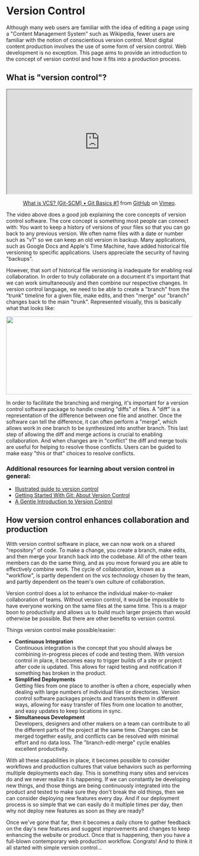 # Version Control

<p>Although many web users are familiar with the idea of editing a page using a "Content Management System" such as Wikipedia, fewer users are familiar with the notion of conscientious version control. Most digital content production involves the use of some form of version control. Web development is no exception. This page aims to provide an introduction to the concept of version control and how it fits into a production process.</p>
<h2>What is "version control"?</h2>
<p style="text-align: center;"><iframe src="https://player.vimeo.com/video/41027679" width="500" height="281"></iframe></p>
<p style="text-align: center;"><a href="http://vimeo.com/41027679">What is VCS? (Git-SCM) &bull; Git Basics #1</a> from <a href="http://vimeo.com/github">GitHub</a> on <a href="https://vimeo.com">Vimeo</a>.</p>
<p>The video above does a good job explaining the core concepts of version control software. The core concept is something most people can connect with: You want to keep a history of versions of your files so that you can go back to any previous version. We often name files with a date or number such as "v1" so we can keep an old version in backup. Many applications, such as Google Docs and Apple's Time Machine, have added historical file versioning to specific applications. Users appreciate the security of having "backups".</p>
<p>However, that sort of historical file versioning is inadequate for enabling real collaboration. In order to truly collaborate on a document it's important that we can work simultaneously and then combine our respective changes. In version control language, we need to be able to create a "branch" from the "trunk" timeline for a given file, make edits, and then "merge" our "branch" changes back to the main "trunk". Represented visually, this is basically what that looks like:</p>
<p><img src="http://upload.wikimedia.org/wikipedia/commons/4/4e/Subversion_project_visualization.svg" alt="" width="815" height="210" /></p>
<p>In order to facilitate the branching and merging, it's important for a version control software package to handle creating "diffs" of files. A "diff" is a representation of the difference between one file and another. Once the software can tell the difference, it can often perform a "merge", which allows work in one branch to be synthesized into another branch. This last step of allowing the diff and merge actions is crucial to enabling collaboration. And when changes are in "conflict" the diff and merge tools are useful for helping to resolve those conflicts. Users can be guided to make easy "this or that" choices to resolve conflicts.</p>
<h3>Additional resources for learning about version control in general:</h3>
<ul>
<li><a href="http://betterexplained.com/articles/a-visual-guide-to-version-control/">Illustrated guide to version control</a></li>
<li><a href="http://git-scm.com/book/en/Getting-Started-About-Version-Control">Getting Started With Git: About Version Control</a></li>
<li><a href="http://chronicle.com/blogs/profhacker/a-gentle-introduction-to-version-control/23064">A Gentle Introduction to Version Control</a></li>
</ul>
<h2>How version control enhances collaboration and production</h2>
<p>With version control software in place, we can now work on a shared "repository" of code. To make a change, you create a branch, make edits, and then merge your branch back into the codebase. All of the other team members can do the same thing, and as you move forward you are able to effectively combine work. The cycle of collaboration, known as a "workflow", is partly dependent on the vcs technology chosen by the team, and partly dependent on the team's own culture of collaboration.&nbsp;</p>
<p>Version control does a lot to enhance the individual maker-to-maker collaboration of teams. Without version control, it would be impossible to have everyone working on the same files at the same time. This is a major boon to productivity and allows us to build much larger projects than would otherwise be possible. But there are other benefits to version control.</p>
<p>Things version control make possible/easier:</p>
<ul>
<li><strong>Continuous Integration</strong><br />Continuous integration is the concept that you should always be combining in-progress pieces of code and testing them. With version control in place, it becomes easy to trigger builds of a site or project after code is updated. This allows for rapid testing and notification if something has broken in the product.</li>
<li><strong>Simplified Deployments</strong><br />Getting files from one place to another is often a chore, especially when dealing with large numbers of individual files or directories. Version control software packages projects and transmits them in different ways, allowing for easy transfer of files from one location to another, and easy updates to keep locations in sync.</li>
<li><strong>Simultaneous Development</strong><br />Developers, designers and other makers on a team can contribute to all the different parts of the project at the same time. Changes can be merged together easily, and conflicts can be resolved with minimal effort and no data loss. The "branch-edit-merge" cycle enables excellent productivity.</li>
</ul>
<p>With all these capabilities in place, it becomes possible to consider workflows and production cultures that value behaviors such as performing multiple deployments each day. This is something many sites and services do and we never realize it is happening. If we can constantly be developing new things, and those things are being continuously integrated into the product and tested to make sure they don't break the old things, then we can consider deploying new features every day. And if our deployment process is so simple that we can easily do it multiple times per day, then why not deploy new features as soon as they are ready?</p>
<p>Once we've gone that far, then it becomes a daily chore to gather feedback on the day's new features and suggest improvements and changes to keep enhancing the website or product. Once that is happening, then you have a full-blown contemporary web production workflow. Congrats! And to think it all started with simple version control...</p>